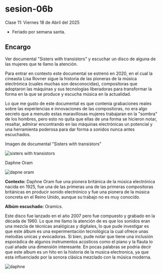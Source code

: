 # sesion-06b

Clase 11: Viernes 18 de Abril del 2025

- Feriado por semana santa.

## Encargo ##

Ver documental "Sisters with transistors" y escuchar un disco de alguna de las mujeres que te llamo la atención.

Para entrar en contexto este documental se estrenó en 2020, en el cual la cineasta Lisa Rovner sigue la historia de las pioneras de la música electrónica (cuales muchas son desconocidas), compositoras que adoptaron las máquinas y sus tecnologías liberadoras para transformar la forma en la que se produce y escucha música en la actualidad.

Lo que me gusto de este documental es que contenia grabaciones reales sobre las experiencias e innovaciones de las compositoras, no era algo secreto que a menudo estas maravillosas mujeres trabajaran en la "sombra" de los hombres, pero esto no quita que ellas de una forma se hicieron notar, resaltar, admirar encontrando en las máquinas electrónicas un potencial y una herramienta poderosa para dar forma a sonidos nunca antes escuchados. 

Imagen de documental "Sisters with transistors"

![sisters with transistors](https://github.com/user-attachments/assets/1fabb84e-480f-4987-bf6d-67cabeb248a9)

Daphne Oram

![dapne oram](https://github.com/user-attachments/assets/167bd1fc-cb35-4b88-8172-ec3a930f955a)

**Contexto:** Daphne Oram fue una pionera británica de la música electrónica nacida en 1925, fue una de las primeras una de las primeras compositoras británicas en producir sonido electrónico y fue una pionera de la música concreta en el Reino Unido, aunque su trabajo no es muy conocido. 

**Albúm escuchado:** Oramics.

Este disco fue lanzado en el año 2007 pero fue compuesto y grabado en la década de 1960. Lo que me llamo la atención de es que los sonidos eran una mezcla de técnicas analógicas y digitales, lo que pude investigar es que este álbum es una experimentación tecnológica la cual ofrece unas melodias unicas y evocadoras. Si bien, pude notar que tiene una inclusión esporádica de algunos instrumentos acústicos como el piano y la flauta lo cual añade una dimensión interesante. En pocas palabras se podria decir que este album es un hito en la historia de la musica electronica, ya que esta influenciado por la sonora clásica mezclado con la música moderna.

![daphne](https://github.com/user-attachments/assets/6c7f3103-e0ae-43dd-b101-d4a2bcaa0247)

